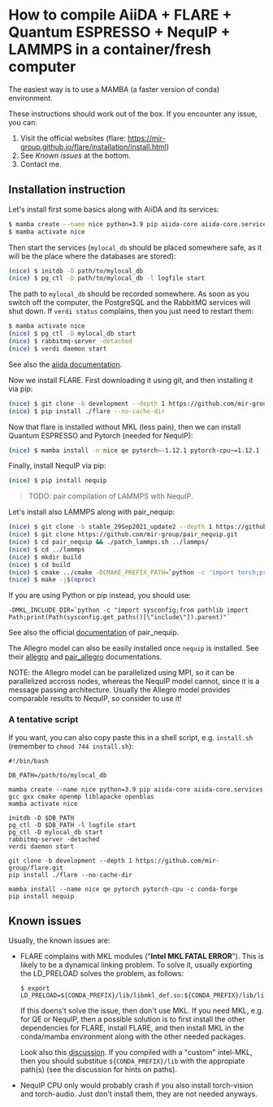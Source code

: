 # How to compile AiiDA + FLARE + Quantum ESPRESSO + NequIP + LAMMPS in a container/fresh computer

The easiest way is to use a MAMBA (a faster version of conda) environment.

These instructions should work out of the box. If you encounter any issue, you can:
1. Visit the official websites (flare: https://mir-group.github.io/flare/installation/install.html)
2. See _Known issues_ at the bottom.
3. Contact me.


## Installation instruction

Let's install first some basics along with AiiDA and its services:

```bash
$ mamba create --name nice python=3.9 pip aiida-core aiida-core.services gcc gxx cmake openmp liblapacke openblas
$ mamba activate nice
```

Then start the services (`mylocal_db` should be placed somewhere safe, as it will be the place where the databases are stored):

```bash
(nice) $ initdb -D path/to/mylocal_db
(nice) $ pg_ctl -D path/to/mylocal_db -l logfile start
```

The path to `mylocal_db` should be recorded somewhere. As soon as you switch off the computer, the PostgreSQL and the RabbitMQ services will shut down. If `verdi status` complains, then you just need to restart them:

```bash
$ mamba activate nice
(nice) $ pg_ctl -D mylocal_db start
(nice) $ rabbitmq-server -detached
(nice) $ verdi daemon start
```

See also the [aiida documentation](https://aiida.readthedocs.io/projects/aiida-core/en/latest/intro/install_conda.html#intro-get-started-conda-install).


Now we install FLARE. First downloading it using git, and then installing it via pip:

```bash
(nice) $ git clone -b development --depth 1 https://github.com/mir-group/flare.git
(nice) $ pip install ./flare --no-cache-dir
```

Now that flare is installed without MKL (less pain), then we can install Quantum ESPRESSO and Pytorch (needed for NequIP):

```bash
(nice) $ mamba install -n nice qe pytorch~-1.12.1 pytorch-cpu~=1.12.1 -c conda-forge
```

Finally, install NequIP via pip:

```bash
(nice) $ pip install nequip
```

> TODO: pair compilation of LAMMPS with NequIP.

Let's install also LAMMPS along with pair_nequip:

```bash
(nice) $ git clone -b stable_29Sep2021_update2 --depth 1 https://github.com/lammps/lammps.git
(nice) $ git clone https://github.com/mir-group/pair_nequip.git
(nice) $ cd pair_nequip && ./patch_lammps.sh ../lammps/
(nice) $ cd ../lammps
(nice) $ mkdir build
(nice) $ cd build
(nice) $ cmake ../cmake -DCMAKE_PREFIX_PATH=`python -c 'import torch;print(torch.utils.cmake_prefix_path)'` -DPKG_OPENMP=ON -DMKL_INCLUDE_DIR="$CONDA_PREFIX/include"
(nice) $ make -j$(nproc)
```

If you are using Python or pip instead, you should use:

```
-DMKL_INCLUDE_DIR=`python -c "import sysconfig;from pathlib import Path;print(Path(sysconfig.get_paths()[\"include\"]).parent)"`
```

See also the official [documentation](https://github.com/mir-group/pair_nequip) of pair_nequip.

The Allegro model can also be easily installed once `nequip` is installed. See their [allegro](https://github.com/mir-group/allegro) and [pair_allegro](https://github.com/mir-group/pair_allegro) documentations.

NOTE: the Allegro model can be parallelized using MPI, so it can be parallelized accross nodes, whereas the NequIP model cannot, since it is a message passing architecture. Usually the Allegro model provides comparable results to NequIP, so consider to use it!

### A tentative script

If you want, you can also copy paste this in a shell script, e.g. `install.sh` (remember to `chmod 744 install.sh`):

```console
#!/bin/bash

DB_PATH=/path/to/mylocal_db

mamba create --name nice python=3.9 pip aiida-core aiida-core.services gcc gxx cmake openmp liblapacke openblas
mamba activate nice

initdb -D $DB_PATH
pg_ctl -D $DB_PATH -l logfile start
pg_ctl -D mylocal_db start
rabbitmq-server -detached
verdi daemon start

git clone -b development --depth 1 https://github.com/mir-group/flare.git
pip install ./flare --no-cache-dir

mamba install --name nice qe pytorch pytorch-cpu -c conda-forge
pip install nequip
```


## Known issues

Usually, the known issues are:

- FLARE complains with MKL modules ("__Intel MKL FATAL ERROR__"). This is likely to be a dynamical linking problem. To solve it, usually exporting the LD_PRELOAD solves the problem, as follows:
    
    ```console
    $ export LD_PRELOAD=${CONDA_PREFIX}/lib/libmkl_def.so:${CONDA_PREFIX}/lib/libmkl_avx2.so:${CONDA_PREFIX}/lib/libmkl_core.so:${CONDA_PREFIX}/lib/libmkl_intel_lp64.so:${CONDA_PREFIX}/lib/libmkl_intel_thread.so:${CONDA_PREFIX}/lib/libiomp5.so
    ```

    If this doens't solve the issue, then don't use MKL. If you need MKL, e.g. for QE or NequIP, then a possible solution is to first install the other dependencies for FLARE, install FLARE, and then install MKL in the conda/mamba environment along with the other needed packages.

    Look also this [discussion](https://community.intel.com/t5/Intel-oneAPI-Math-Kernel-Library/mkl-fails-to-load/m-p/1155538). 
    If you compiled with a "custom" intel-MKL, then you should substitue `${CONDA_PREFIX}/lib` with the appropiate path(s) (see the discussion for hints on paths). 

- NequIP CPU only would probably crash if you also install torch-vision and torch-audio. Just don't install them, they are not needed anyways.
